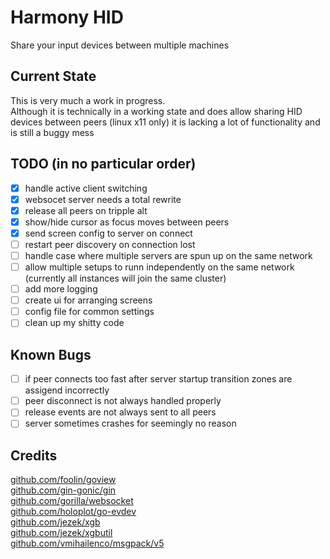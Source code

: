 # Harmony HID
Share your input devices between multiple machines

## Current State
This is very much a work in progress.  
Although it is technically in a working state and does allow sharing HID devices between peers (linux x11 only)
it is lacking a lot of functionality and is still a buggy mess

## TODO (in no particular order)
- [x] handle active client switching
- [x] websocet server needs a total rewrite
- [x] release all peers on tripple alt
- [x] show/hide cursor as focus moves between peers
- [x] send screen config to server on connect
- [ ] restart peer discovery on connection lost
- [ ] handle case where multiple servers are spun up on the same network
- [ ] allow multiple setups to runn independently on the same network (currently all instances will join the same cluster)
- [ ] add more logging
- [ ] create ui for arranging screens
- [ ] config file for common settings
- [ ] clean up my shitty code

## Known Bugs
- [ ] if peer connects too fast after server startup transition zones are assigend incorrectly
- [ ] peer disconnect is not always handled properly
- [ ] release events are not always sent to all peers
- [ ] server sometimes crashes for seemingly no reason

## Credits
[github.com/foolin/goview](github.com/foolin/goview)  
[github.com/gin-gonic/gin](github.com/gin-gonic/gin)  
[github.com/gorilla/websocket](github.com/gorilla/websocket)  
[github.com/holoplot/go-evdev](github.com/holoplot/go-evdev)  
[github.com/jezek/xgb](github.com/jezek/xgb)  
[github.com/jezek/xgbutil](github.com/jezek/xgbutil)  
[github.com/vmihailenco/msgpack/v5](github.com/vmihailenco/msgpack/v5)  

